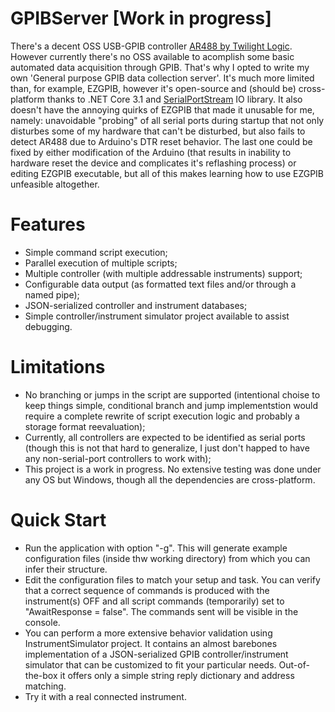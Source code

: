 # GPIBServer [Work in progress]
There's a decent OSS USB-GPIB controller [AR488 by Twilight Logic](https://github.com/Twilight-Logic/AR488). However currently there's no OSS available to acomplish some basic automated data acquisition through GPIB. That's why I opted to write my own 'General purpose GPIB data collection server'.
It's much more limited than, for example, EZGPIB, however it's open-source and (should be) cross-platform thanks to .NET Core 3.1 and [SerialPortStream](https://github.com/jcurl/SerialPortStream) IO library. It also doesn't have the annoying quirks of EZGPIB that made it unusable for me, namely: unavoidable "probing" of all serial ports during startup that not only disturbes some of my hardware that can't be disturbed, but also fails to detect AR488 due to Arduino's DTR reset behavior. The last one could be fixed by either modification of the Arduino (that results in inability to hardware reset the device and complicates it's reflashing process) or editing EZGPIB executable, but all of this makes learning how to use EZGPIB unfeasible altogether.

# Features
 - Simple command script execution;
 - Parallel execution of multiple scripts;
 - Multiple controller (with multiple addressable instruments) support;
 - Configurable data output (as formatted text files and/or through a named pipe);
 - JSON-serialized controller and instrument databases;
 - Simple controller/instrument simulator project available to assist debugging.
 
# Limitations
 - No branching or jumps in the script are supported (intentional choise to keep things simple, conditional branch and jump implementstion would require a complete rewrite of script execution logic and probably a storage format reevaluation);
 - Currently, all controllers are expected to be identified as serial ports (though this is not that hard to generalize, I just don't happed to have any non-serial-port controllers to work with);
 - This project is a work in progress. No extensive testing was done under any OS but Windows, though all the dependencies are cross-platform.
 
# Quick Start
 - Run the application with option "-g". This will generate example configuration files (inside thw working directory) from which you can infer their structure.
 - Edit the configuration files to match your setup and task. You can verify that a correct sequence of commands is produced with the instrument(s) OFF and all script commands (temporarily) set to "AwaitResponse = false". The commands sent will be visible in the console.
 - You can perform a more extensive behavior validation using InstrumentSimulator project. It contains an almost barebones implementation of a JSON-serialized GPIB controller/instrument simulator that can be customized to fit your particular needs. Out-of-the-box it offers only a simple string reply dictionary and address matching.
 - Try it with a real connected instrument.
